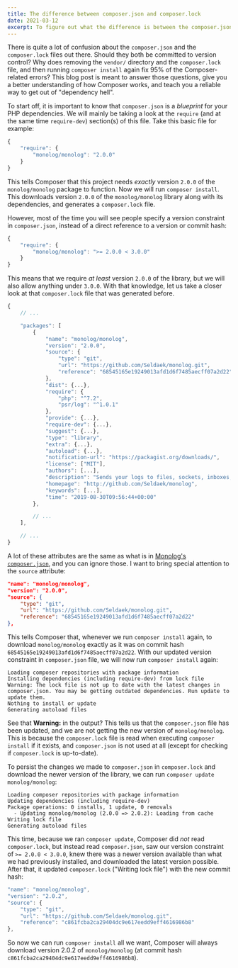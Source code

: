 ```yaml
---
title: The difference between composer.json and composer.lock
date: 2021-03-12
excerpt: To figure out what the difference is between the composer.json and composer.lock files, let us take a deep dive into how Composer resolves dependencies.
---
```


There is quite a lot of confusion about the `composer.json` and the `composer.lock` files out there. Should they both be committed to version control? Why does removing the `vendor/` directory and the `composer.lock` file, and then running `composer install` again fix 95% of the Composer-related errors? This blog post is meant to answer those questions, give you a better understanding of how Composer works, and teach you a reliable way to get out of "dependency hell".

To start off, it is important to know that `composer.json` is a _blueprint_ for your PHP dependencies. We will mainly be taking a look at the `require` (and at the same time `require-dev`) section(s) of this file. Take this basic file for example:

```js
{
    "require": {
        "monolog/monolog": "2.0.0"
    }
}
```

This tells Composer that this project needs _exactly_ version `2.0.0` of the `monolog/monolog` package to function. Now we will run `composer install`. This downloads version `2.0.0` of the `monolog/monolog` library along with its dependencies, and generates a `composer.lock` file.

However, most of the time you will see people specify a version constraint in `composer.json`, instead of a direct reference to a version or commit hash:

```js
{
    "require": {
        "monolog/monolog": ">= 2.0.0 < 3.0.0"
    }
}
```

This means that we require _at least_ version `2.0.0` of the library, but we will also allow anything under `3.0.0`. With that knowledge, let us take a closer look at that `composer.lock` file that was generated before.

```js
{
    // ...

    "packages": [
        {
            "name": "monolog/monolog",
            "version": "2.0.0",
            "source": {
                "type": "git",
                "url": "https://github.com/Seldaek/monolog.git",
                "reference": "68545165e19249013afd1d6f7485aecff07a2d22"
            },
            "dist": {...},
            "require": {
                "php": "^7.2",
                "psr/log": "^1.0.1"
            },
            "provide": {...},
            "require-dev": {...},
            "suggest": {...},
            "type": "library",
            "extra": {...},
            "autoload": {...},
            "notification-url": "https://packagist.org/downloads/",
            "license": ["MIT"],
            "authors": [...],
            "description": "Sends your logs to files, sockets, inboxes, databases and various web services",
            "homepage": "http://github.com/Seldaek/monolog",
            "keywords": [...],
            "time": "2019-08-30T09:56:44+00:00"
        },

        // ...
    ],

    // ...
}
```

A lot of these attributes are the same as what is in [Monolog's `composer.json`](https://github.com/Seldaek/monolog/blob/2.0.0/composer.json),
and you can ignore those. I want to bring special attention to the `source` attribute:

```json
"name": "monolog/monolog",
"version": "2.0.0",
"source": {
    "type": "git",
    "url": "https://github.com/Seldaek/monolog.git",
    "reference": "68545165e19249013afd1d6f7485aecff07a2d22"
},
```

This tells Composer that, whenever we run `composer install` again, to download `monolog/monolog` exactly as it was on commit hash `68545165e19249013afd1d6f7485aecff07a2d22`. With our updated version constraint in `composer.json` file, we will now run `composer install` again:

```
Loading composer repositories with package information
Installing dependencies (including require-dev) from lock file
Warning: The lock file is not up to date with the latest changes in composer.json. You may be getting outdated dependencies. Run update to update them.
Nothing to install or update
Generating autoload files
```

See that **Warning:** in the output? This tells us that the `composer.json` file has been updated, and we are not getting the new version of `monolog/monolog`. This is because the `composer.lock` file is read when executing `composer install` if it exists, and `composer.json` is not used at all (except for checking if `composer.lock` is up-to-date).

To persist the changes we made to `composer.json` in `composer.lock` and download the newer version of the library, we
can run `composer update monolog/monolog`:

```
Loading composer repositories with package information
Updating dependencies (including require-dev)
Package operations: 0 installs, 1 update, 0 removals
  - Updating monolog/monolog (2.0.0 => 2.0.2): Loading from cache
Writing lock file
Generating autoload files
```

This time, because we ran `composer update`, Composer did _not_ read `composer.lock`, but instead read `composer.json`, saw our version constraint of `>= 2.0.0 < 3.0.0`, knew there was a newer version available than what we had previously installed, and downloaded the latest version possible. After that, it updated `composer.lock` ("Writing lock file") with the new commit hash:

```js
"name": "monolog/monolog",
"version": "2.0.2",
"source": {
    "type": "git",
    "url": "https://github.com/Seldaek/monolog.git",
    "reference": "c861fcba2ca29404dc9e617eedd9eff4616986b8"
},
```

So now we can run `composer install` all we want, Composer will always download version 2.0.2 of `monolog/monolog` (at commit hash `c861fcba2ca29404dc9e617eedd9eff4616986b8`).
